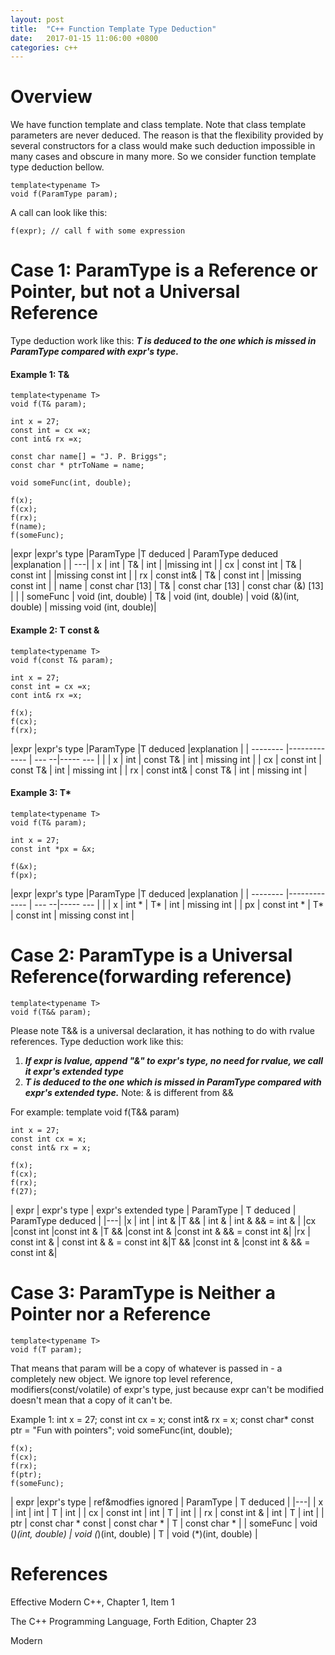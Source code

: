 ```yaml
---
layout: post
title:  "C++ Function Template Type Deduction"
date:   2017-01-15 11:06:00 +0800
categories: c++
---
```


# Overview
We have function template and class template. Note that class template parameters are never deduced. The reason is that the flexibility provided by several constructors for a class would make such deduction impossible in many cases and obscure in many more. So we consider function template type deduction bellow.

    template<typename T>
    void f(ParamType param);

A call can look like this:

    f(expr); // call f with some expression

# Case 1: ParamType is a Reference or Pointer, but not a Universal Reference
Type deduction work like this: ***T is deduced to the one which is missed in ParamType compared with expr's type.***

#### Example 1: T&

    template<typename T>
    void f(T& param);

    int x = 27;
    const int = cx =x;
    cont int& rx =x;

    const char name[] = "J. P. Briggs";
    const char * ptrToName = name;

    void someFunc(int, double);

    f(x);
    f(cx);
    f(rx);
    f(name);
    f(someFunc);

|expr      |expr's type      |ParamType   |T deduced    | ParamType deduced |explanation        |
| ---|
| x        | int             |  T&        | int         |  |missing int       |
| cx       | const int       |  T&        | const int   | |missing const int |
| rx       | const int&      |  T&        | const int   | |missing const int |
| name | const char [13] | T& | const char [13] | const char (&) [13] | |
| someFunc | void (int, double) | T& | void (int, double) | void (&)(int, double) | missing void (int, double)|


#### Example 2: T const &



    template<typename T>
    void f(const T& param);

    int x = 27;
    const int = cx =x;
    cont int& rx =x;

    f(x);
    f(cx);
    f(rx);

|expr      |expr's type      |ParamType   |T deduced    |explanation        |
| -------- |-------------    | ---      --|-----   ---  |                   |
| x        | int             |  const T&        | int         | missing int       |
| cx       | const int       |  const T&        | int   | missing int |
| rx       | const int&      |  const T&        | int   | missing int |



#### Example 3: T*

    template<typename T>
    void f(T& param);

    int x = 27;
    const int *px = &x;

    f(&x);
    f(px);

|expr      |expr's type      |ParamType   |T deduced    |explanation        |
| -------- |-------------    | ---      --|-----   ---  |                   |
| x        | int *            |  T*        | int         | missing int       |
| px       | const int *      |  T*        | const int   | missing const int |


# Case 2: ParamType is a Universal Reference(forwarding reference)

    template<typename T>
    void f(T&& param);

Please note T&& is a universal declaration, it has nothing to do with rvalue
references.
Type deduction work like this:
1. ***If expr is lvalue, append "&" to expr's type, no need for rvalue, we call it expr's extended type***
2. ***T is deduced to the one which is missed in ParamType compared with expr's extended type.***
   Note: & is different from &&

For example:
    template<typename T>
    void f(T&& param)

    int x = 27;
    const int cx = x;
    const int& rx = x;

    f(x);
    f(cx);
    f(rx);
    f(27);



| expr | expr's type | expr's extended type | ParamType | T deduced | ParamType deduced |
|---|
|x | int | int & |T && | int & | int & && = int & |
|cx |const int |const int & |T && |const int & |const int & && = const int &|
|rx | const int & | const int & & = const int &|T && |const int & |const int & && = const int &|


# Case 3: ParamType is Neither a Pointer nor a Reference

    template<typename T>
    void f(T param);

That means that param will be a copy of whatever is passed in - a completely new object. We ignore top level reference, modifiers(const/volatile) of expr's type, just because expr can't be modified doesn't mean that a copy of it can't be.

Example 1:
    int x = 27;
    const int cx = x;
    const int& rx = x;
    const char* const ptr = "Fun with pointers";
    void someFunc(int, double);

    f(x);
    f(cx);
    f(rx);
    f(ptr);
    f(someFunc);

| expr |expr's type | ref&modfies ignored | ParamType | T deduced |
|---|
| x | int | int | T | int |
| cx | const int | int | T | int |
| rx | const int & | int | T | int |
| ptr | const char * const | const char * | T | const char * |
| someFunc | void (*)(int, double) | void (*)(int, double) | T | void (*)(int, double) |






# References
Effective Modern C++, Chapter 1, Item 1

The C++ Programming Language, Forth Edition, Chapter 23



























Modern
